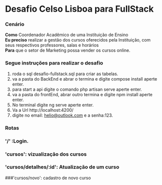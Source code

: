 # Desafio Celso Lisboa para FullStack

### Cenário

**Como** Coordenador Acadêmico de uma Instituição de Ensino  
**Eu preciso** realizar a gestão dos cursos oferecidos pela Instituição, com seus respectivos professores, salas e horários  
**Para** que o setor de Marketing possa vender os cursos online.

### Segue instruções para realizar o desafio


1. roda o sql desafio-fullstack.sql para criar as tabelas.
2.  va a pasta do BackEnd e abrar o termina e digite compose install aperte enter.
3.  para start a api digite o comando php artisan serve aperte enter.
4.  va a pasta do frontEnd, abrar outro termina e digite npm install aperte enter.
5.  No terminal digite ng serve aperte enter.
6.  Va a Url http://localhost:4200/
7.  digite no email: helio@outlook.com e a senha:123.

### Rotas


###	'/' :Login. 
###		'cursos':  vizualização dos cursos
###		'cursos/detalhes/:id':  Atualização de um curso
###'cursos/novo':  cadastro de novo curso
 



